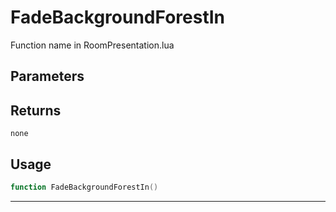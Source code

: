 # FadeBackgroundForestIn
Function name in RoomPresentation.lua
## Parameters

## Returns
`none`
## Usage
```lua
function FadeBackgroundForestIn()
```
---
